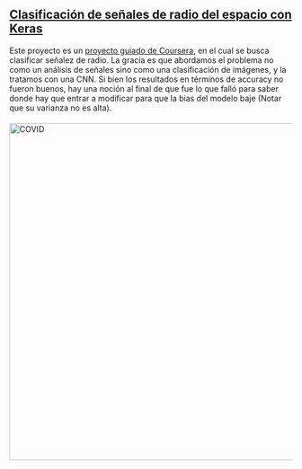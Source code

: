 ## <a href='https://github.com/patriciomalleag/Proyectos_Analisis_Varios/tree/master/Clasificaci%C3%B3n%20de%20se%C3%B1ales%20de%20radio%20desde%20el%20espacio%20con%20Keras'>Clasificación de señales de radio del espacio con Keras</a>

Este proyecto es un <a href='https://www.coursera.org/projects/classify-radio-signals-space-keras-cnn'>proyecto guiado de Coursera</a>, en el cual se busca clasificar señalez de radio. La gracia es que abordamos el problema no como un análisis de señales sino como una clasificación de imágenes, y la tratamos con una CNN. Si bien los resultados en términos de accuracy no fueron buenos, hay una noción al final de que fue lo que falló para saber donde hay que entrar a modíficar para que la bias del modelo baje (Notar que su varianza no es alta).

<p><img alt="COVID" width=600 src="https://scontent.fscl6-1.fna.fbcdn.net/v/t1.0-9/103531339_10223411922987874_3312112643670520195_o.jpg?_nc_cat=100&_nc_sid=e007fa&_nc_ohc=8heCO1M-dagAX9o7hHx&_nc_ht=scontent.fscl6-1.fna&oh=32028976f188575b0dc686973630976e&oe=5F097297", align="center", hspace=0, vspace=5></p>
